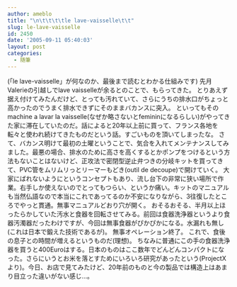 ```yaml
---
author: ameblo
title: "\n\t\t\t\tle lave-vaisselle\t\t"
slug: le-lave-vaisselle
id: 2450
date: '2005-09-11 05:40:03'
layout: post
categories:
  - 随筆
---
```


(「le lave-vaisselle」が何なのか、最後まで読むとわかる仕組みです) 先月Valerieの引越しでlave vaisselleが余るとのことで、もらってきた。 とりあえず据え付けてみたんだけど、とっても汚れていて、さらにうちの排水口がちょっと高かったのでうまく排水できずにそのままバカンスに突入。 といってもそのmachine a lavar la vaisselle(なぜか略さないとfemininになるらしい)がやってきた家に滞在していたのだ。話によると20年以上前に買って、フランス各地を転々と使われ続けてきたものだという話。すごいものを頂いてしまったな。 さて、バカンス明けて最初の土曜ということで、気合を入れてメンテナンスしてみました。最悪の場合、排水のために高さを高くするとかポンプをつけるという方法もないことはないけど、正攻法で密閉型逆止弁つきの分岐キットを買ってきて、PVC管をムリムリっとリーマーもどき(outil de decoupe)で開けていく。 大家にばれないようにというコンセプトもあり、流し台下の非常に狭い場所で作業。右手しか使えないのでとってもつらい、というか痛い。キットのマニュアルも当然仏語なので本当にこれであってるのか不安になりながら、3往復したところでやっと貫通。無事マニュアルどおり穴が開く。 おそるおそる、半月以上ほったらかしていた汚水と食器を回転させてみる。前回は食器洗浄器というより食器汚濁器だったわけですが、今回は無事食器がぴかぴかになる。水漏れも無し(これは日本で鍛えた技術であるが)。 無事オペレーション終了。 これで、食後の息子との時間が増えるというものだ(理想)。 ちなみに普通にこの手の食器洗浄器を買うと400Euroはする。日本のものはここ数年でどんどんコンパクトになった。さらにいうとお米を落とすためにいろいろ研究があったという(ProjectXより)。今日、お店で見てみたけど、20年前のものと今の製品では構造上はあまり目立った違いがない感じ…。